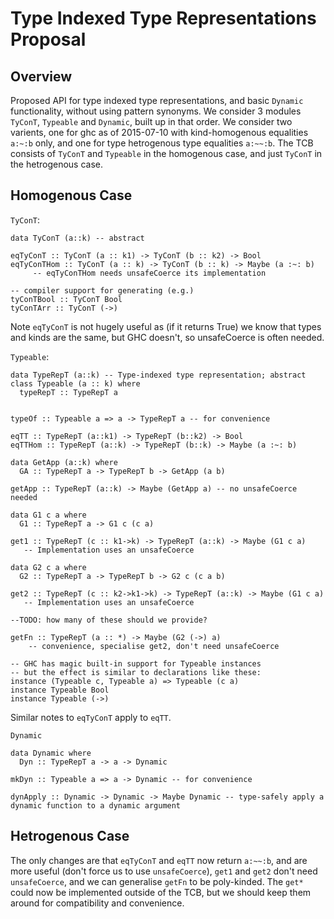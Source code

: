 # Type Indexed Type Representations Proposal


## Overview



Proposed API for type indexed type representations, and basic `Dynamic` functionality, without using pattern synonyms.
We consider 3 modules `TyConT`, `Typeable` and `Dynamic`, built up in that order.
We consider two varients, one for ghc as of 2015-07-10 with kind-homogenous equalities `a:~:b` only, and one for type hetrogenous type equalities `a:~~:b`.
The TCB consists of `TyConT` and `Typeable` in the homogenous case, and just `TyConT` in the hetrogenous case.


## Homogenous Case



`TyConT`:


```
data TyConT (a::k) -- abstract

eqTyConT :: TyConT (a :: k1) -> TyConT (b :: k2) -> Bool
eqTyConTHom :: TyConT (a :: k) -> TyConT (b :: k) -> Maybe (a :~: b) 
     -- eqTyConTHom needs unsafeCoerce its implementation

-- compiler support for generating (e.g.)
tyConTBool :: TyConT Bool
tyConTArr :: TyConT (->)
```


Note `eqTyConT` is not hugely useful as (if it returns True) we know that types and kinds are the same, but GHC doesn't, so unsafeCoerce is often needed.



`Typeable`:


```
data TypeRepT (a::k) -- Type-indexed type representation; abstract
class Typeable (a :: k) where
  typeRepT :: TypeRepT a


typeOf :: Typeable a => a -> TypeRepT a -- for convenience

eqTT :: TypeRepT (a::k1) -> TypeRepT (b::k2) -> Bool
eqTTHom :: TypeRepT (a::k) -> TypeRepT (b::k) -> Maybe (a :~: b)

data GetApp (a::k) where
  GA :: TypeRepT a -> TypeRepT b -> GetApp (a b)

getApp :: TypeRepT (a::k) -> Maybe (GetApp a) -- no unsafeCoerce needed

data G1 c a where
  G1 :: TypeRepT a -> G1 c (c a)

get1 :: TypeRepT (c :: k1->k) -> TypeRepT (a::k) -> Maybe (G1 c a)
   -- Implementation uses an unsafeCoerce

data G2 c a where
  G2 :: TypeRepT a -> TypeRepT b -> G2 c (c a b)

get2 :: TypeRepT (c :: k2->k1->k) -> TypeRepT (a::k) -> Maybe (G1 c a)
   -- Implementation uses an unsafeCoerce

--TODO: how many of these should we provide?

getFn :: TypeRepT (a :: *) -> Maybe (G2 (->) a)
    -- convenience, specialise get2, don't need unsafeCoerce

-- GHC has magic built-in support for Typeable instances
-- but the effect is similar to declarations like these:
instance (Typeable c, Typeable a) => Typeable (c a)
instance Typeable Bool
instance Typeable (->)
```


Similar notes to `eqTyConT` apply to `eqTT`.



`Dynamic`


```
data Dynamic where
  Dyn :: TypeRepT a -> a -> Dynamic

mkDyn :: Typeable a => a -> Dynamic -- for convenience

dynApply :: Dynamic -> Dynamic -> Maybe Dynamic -- type-safely apply a dynamic function to a dynamic argument
```

## Hetrogenous Case



The only changes are that `eqTyConT` and `eqTT` now return `a:~~:b`, and are more useful (don't force us to use `unsafeCoerce`), `get1` and `get2` don't need `unsafeCoerce`, and we can generalise `getFn` to be poly-kinded.
The `get*` could now be implemented outside of the TCB, but we should keep them around for compatibility and convenience.


